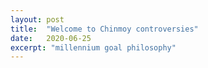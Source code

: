 ```yaml
---
layout: post
title:  "Welcome to Chinmoy controversies"
date:   2020-06-25
excerpt: "millennium goal philosophy"
---
```

